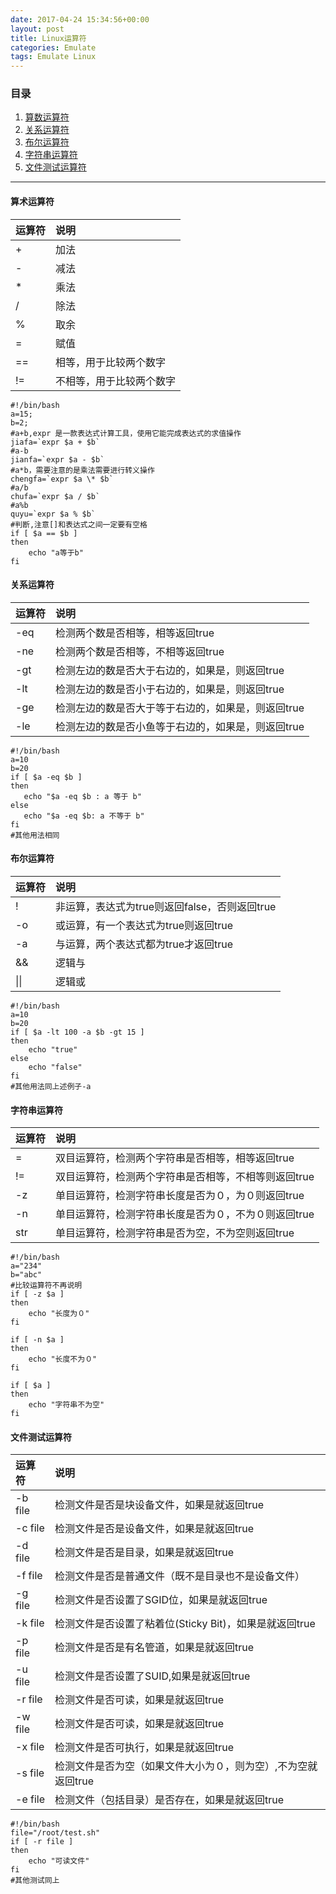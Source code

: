 ```yaml
---
date: 2017-04-24 15:34:56+00:00
layout: post
title: Linux运算符
categories: Emulate
tags: Emulate Linux
---
```


### 目录

1. [算数运算符](#step1)
2. [关系运算符](#step2)
3. [布尔运算符](#step3)
4. [字符串运算符](#step4)
5. [文件测试运算符](#step5)

---
#### <span id="step1">算术运算符</span>
> 
|运算符|说明|
|:-----|:-------|
|+|加法|
|-|减法|
|*|乘法|
|/|除法|
|%|取余|
|=|赋值|
|==|相等，用于比较两个数字|
|!=|不相等，用于比较两个数字|

```
#!/bin/bash
a=15;
b=2;
#a+b,expr 是一款表达式计算工具，使用它能完成表达式的求值操作
jiafa=`expr $a + $b`
#a-b
jianfa=`expr $a - $b`
#a*b，需要注意的是乘法需要进行转义操作
chengfa=`expr $a \* $b`
#a/b
chufa=`expr $a / $b`
#a%b
quyu=`expr $a % $b`
#判断,注意[]和表达式之间一定要有空格
if [ $a == $b ]
then
	echo "a等于b"
fi
```
#### <span id="step2">关系运算符</span>
> 
|运算符|说明|
|:-----|:-------|
|-eq|检测两个数是否相等，相等返回true|
|-ne|检测两个数是否相等，不相等返回true|
|-gt|检测左边的数是否大于右边的，如果是，则返回true|
|-lt|检测左边的数是否小于右边的，如果是，则返回true|
|-ge|检测左边的数是否大于等于右边的，如果是，则返回true|
|-le|检测左边的数是否小鱼等于右边的，如果是，则返回true|

```
#!/bin/bash
a=10
b=20
if [ $a -eq $b ]
then
   echo "$a -eq $b : a 等于 b"
else
   echo "$a -eq $b: a 不等于 b"
fi
#其他用法相同
```

#### <span id="step3">布尔运算符</span>
> 
|运算符|说明|
|:-----|:-------|
|!|非运算，表达式为true则返回false，否则返回true|
|-o|或运算，有一个表达式为true则返回true|
|-a|与运算，两个表达式都为true才返回true|
|&&|逻辑与|
|&#124;&#124;|逻辑或|

```
#!/bin/bash
a=10
b=20
if [ $a -lt 100 -a $b -gt 15 ]
then
	echo "true"
else
	echo "false"
fi
#其他用法同上述例子-a
```

#### <span id="step4">字符串运算符</span>
> 
|运算符|说明|
|:-----|:-------|
|=|双目运算符，检测两个字符串是否相等，相等返回true|
|!=|双目运算符，检测两个字符串是否相等，不相等则返回true|
|-z|单目运算符，检测字符串长度是否为０，为０则返回true|
|-n|单目运算符，检测字符串长度是否为０，不为０则返回true|
|str|单目运算符，检测字符串是否为空，不为空则返回true|


```
#!/bin/bash
a="234"
b="abc"
#比较运算符不再说明
if [ -z $a ]
then 
	echo "长度为０"
fi

if [ -n $a ]
then 
	echo "长度不为０"
fi

if [ $a ]
then 
	echo "字符串不为空"
fi
```

#### <span id="step5">文件测试运算符</span>
> 
|运算符|说明|
|:-----|:-------|
|-b file|检测文件是否是块设备文件，如果是就返回true|
|-c file|检测文件是否是设备文件，如果是就返回true|
|-d file|检测文件是否是目录，如果是就返回true|
|-f file|检测文件是否是普通文件（既不是目录也不是设备文件）|
|-g file|检测文件是否设置了SGID位，如果是就返回true|
|-k file|检测文件是否设置了粘着位(Sticky Bit)，如果是就返回true|
|-p file|检测文件是否是有名管道，如果是就返回true|
|-u file|检测文件是否设置了SUID,如果是就返回true|
|-r file|检测文件是否可读，如果是就返回true|
|-w file|检测文件是否可读，如果是就返回true|
|-x file|检测文件是否可执行，如果是就返回true|
|-s file|检测文件是否为空（如果文件大小为０，则为空）,不为空就返回true|
|-e file|检测文件（包括目录）是否存在，如果是就返回true|

```
#!/bin/bash
file="/root/test.sh"
if [ -r file ]
then 
	echo "可读文件"
fi
#其他测试同上
```